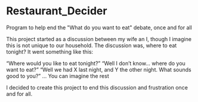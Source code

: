 # Restaurant_Decider
Program to help end the "What do you want to eat" debate, once and for all



This project started as a discussion between my wife an I, though I imagine this is not unique to our household. The discussion was, where to eat tonight? It went something like this:

  “Where would you like to eat tonight?”
  “Well I don’t know… where do you want to eat?” 
  “Well we had X last night, and Y the other night. What sounds good to you?”
  … You can imagine the rest


I decided to create this project to end this discussion and frustration once and for all.
